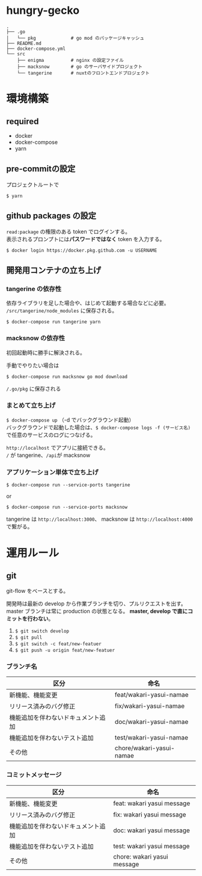 # hungry-gecko

```
.
├── .go
│   └── pkg             # go mod のパッケージキャッシュ
├── README.md
├── docker-compose.yml
└── src
    ├── enigma          # nginx の設定ファイル
    ├── macksnow        # go のサーバサイドプロジェクト
    └── tangerine       # nuxtのフロントエンドプロジェクト
```

# 環境構築

## required

- docker
- docker-compose
- yarn

## pre-commitの設定

プロジェクトルートで

`$ yarn`

## github packages の設定

`read:package` の権限のある token でログインする。  
表示されるプロンプトには**パスワードではなく** token を入力する。

`$ docker login https://docker.pkg.github.com -u USERNAME`

## 開発用コンテナの立ち上げ

### tangerine の依存性

依存ライブラリを足した場合や、はじめて起動する場合などに必要。  
`/src/tangerine/node_modules` に保存される。

`$ docker-compose run tangerine yarn`

### macksnow の依存性

初回起動時に勝手に解決される。

手動でやりたい場合は

`$ docker-compose run macksnow go mod download`

`/.go/pkg` に保存される

### まとめて立ち上げ

`$ docker-compose up` （-d でバックグラウンド起動）  
バックグラウンドで起動した場合は、`$ docker-compose logs -f (サービス名)` で任意のサービスのログにつなげる。

`http://localhost` でアプリに接続できる。  
`/` が tangerine、`/api`が macksnow

### アプリケーション単体で立ち上げ

`$ docker-compose run --service-ports tangerine`

or

`$ docker-compose run --service-ports macksnow`

tangerine は `http://localhost:3000`、
macksnow は `http://localhost:4000` で繋がる。

# 運用ルール

## git

git-flow をベースとする。

開発時は最新の develop から作業ブランチを切り、プルリクエストを出す。
master ブランチは常に production の状態となる。
**master, develop で直にコミットを行わない**。

1. `$ git switch develop`
1. `$ git pull`
1. `$ git switch -c feat/new-featuer`
1. `$ git push -u origin feat/new-featuer`

### ブランチ名

| 区分                               | 命名                     |
| ---------------------------------- | ------------------------ |
| 新機能、機能変更                   | feat/wakari-yasui-namae  |
| リリース済みのバグ修正             | fix/wakari-yasui-namae   |
| 機能追加を伴わないドキュメント追加 | doc/wakari-yasui-namae   |
| 機能追加を伴わないテスト追加       | test/wakari-yasui-namae  |
| その他                             | chore/wakari-yasui-namae |

### コミットメッセージ

| 区分                               | 命名                        |
| ---------------------------------- | --------------------------- |
| 新機能、機能変更                   | feat: wakari yasui message  |
| リリース済みのバグ修正             | fix: wakari yasui message   |
| 機能追加を伴わないドキュメント追加 | doc: wakari yasui message   |
| 機能追加を伴わないテスト追加       | test: wakari yasui message  |
| その他                             | chore: wakari yasui message |
